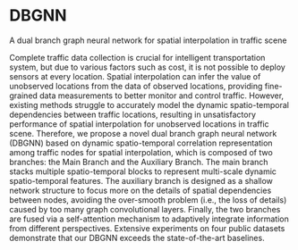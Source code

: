 # DBGNN
A dual branch graph neural network for spatial interpolation in traffic scene

Complete traffic data collection is crucial for intelligent transportation system, but due to various factors such as cost, it is not possible to deploy sensors at every location. Spatial interpolation can infer the value of unobserved locations from the data of observed locations, providing fine-grained data measurements to better monitor and control traffic. However, existing methods struggle to accurately model the dynamic spatio-temporal dependencies between traffic locations, resulting in unsatisfactory performance of spatial interpolation for unobserved locations in traffic scene. Therefore, we propose a novel dual branch graph neural network (DBGNN) based on dynamic spatio-temporal correlation representation among traffic nodes for spatial interpolation, which is composed of two branches: the Main Branch and the Auxiliary Branch. The main branch stacks multiple spatio-temporal blocks to represent multi-scale dynamic spatio-temporal features. The auxiliary branch is designed as a shallow network structure to focus more on the details of spatial dependencies between nodes, avoiding the over-smooth problem (i.e., the loss of details) caused by too many graph convolutional layers. Finally, the two branches are fused via a self-attention mechanism to adaptively integrate information from different perspectives. Extensive experiments on four public datasets demonstrate that our DBGNN exceeds the state-of-the-art baselines.
